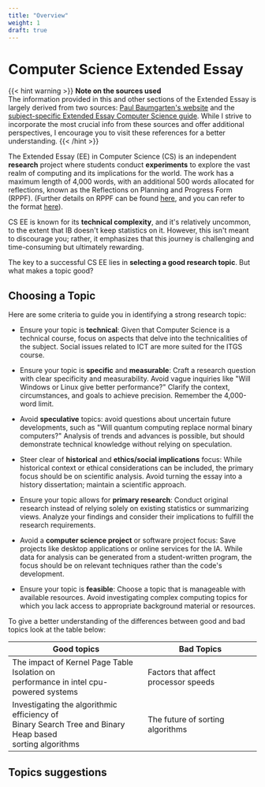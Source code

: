```yaml
---
title: "Overview"
weight: 1
draft: true
---
```


# Computer Science Extended Essay
{{< hint warning >}}
**Note on the sources used**  
The information provided in this and other sections of the Extended Essay is largely derived from two sources: [Paul Baumgarten's website](https://pbaumgarten.com/ib-compsci/extended-essay.md) and the [subject-specific Extended Essay Computer Science guide](https://ib.compscihub.net/wp-content/uploads/2016/07/EE-for-CS-guidance-2016.pdf). While I strive to incorporate the most crucial info from these sources and offer additional perspectives, I encourage you to visit these references for a better understanding.
{{< /hint >}}

The Extended Essay (EE) in Computer Science (CS) is an independent **research** project where students conduct **experiments** to explore the vast realm of computing and its implications for the world. The work has a maximum length of 4,000 words, with an additional 500 words allocated for reflections, known as the Reflections on Planning and Progress Form (RPPF). (Further details on RPPF can be found [here](https://www.ibo.org/globalassets/new-structure/brochures-and-infographics/pdfs/rppf-completing-en.pdf), and you can refer to the format [here](http://schools.wrdsb.ca/chc/files/2014/05/100-RPPF_e.pdf)).

CS EE is known for its **technical complexity**, and it's relatively uncommon, to the extent that IB doesn't keep statistics on it. However, this isn't meant to discourage you; rather, it emphasizes that this journey is challenging and time-consuming but ultimately rewarding.

The key to a successful CS EE lies in **selecting a good research topic**. But what makes a topic good?

## Choosing a Topic

Here are some criteria to guide you in identifying a strong research topic:

- Ensure your topic is **technical**: Given that Computer Science is a technical course, focus on aspects that delve into the technicalities of the subject. Social issues related to ICT are more suited for the ITGS course.

- Ensure your topic is **specific** and **measurable**: Craft a research question with clear specificity and measurability. Avoid vague inquiries like "Will Windows or Linux give better performance?" Clarify the context, circumstances, and goals to achieve precision. Remember the 4,000-word limit.

- Avoid **speculative** topics: avoid questions about uncertain future developments, such as "Will quantum computing replace normal binary computers?" Analysis of trends and advances is possible, but should demonstrate technical knowledge without relying on speculation.

- Steer clear of **historical** and **ethics/social implications** focus: While historical context or ethical considerations can be included, the primary focus should be on scientific analysis. Avoid turning the essay into a history dissertation; maintain a scientific approach.

- Ensure your topic allows for **primary research**: Conduct original research instead of relying solely on existing statistics or summarizing views. Analyze your findings and consider their implications to fulfill the research requirements.

- Avoid a **computer science project** or software project focus: Save projects like desktop applications or online services for the IA. While data for analysis can be generated from a student-written program, the focus should be on relevant techniques rather than the code's development.

- Ensure your topic is **feasible**: Choose a topic that is manageable with available resources. Avoid investigating complex computing topics for which you lack access to appropriate background material or resources.


To give a better understanding of the differences between good and bad topics look at the table below:

| Good topics | Bad Topics |
| ----------- | ---------- |
| The impact of Kernel Page Table Isolation on<br> performance in intel cpu-powered systems | Factors that affect processor speeds |
| Investigating the algorithmic efficiency of<br>Binary Search Tree and Binary Heap based<br>sorting algorithms | The future of sorting algorithms |


## Topics suggestions
